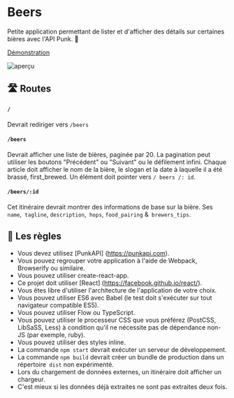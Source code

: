 # Beers

Petite application permettant de lister et d'afficher des détails sur certaines bières avec l'API Punk. 🍺

[Démonstration](https://react-beers.herokuapp.com/beers/)

![aperçu](https://image.ibb.co/gpC3V8/Capture_d_e_cran_2018_06_05_a_12_27_30.png)

## 🛣  Routes

#### `/`

Devrait rediriger vers `/beers`

#### `/beers`

Devrait afficher une liste de bières, paginée par 20. La pagination peut utiliser les boutons "Précédent" ou "Suivant" ou le défilement infini.
Chaque article doit afficher le nom de la bière, le slogan et la date à laquelle il a été brassé, first_brewed. Un élément doit pointer vers `/ beers /: id`.

#### `/beers/:id`

Cet itinéraire devrait montrer des informations de base sur la bière. Ses `name`,` tagline`, `description`,` hops`, `food_pairing` &` brewers_tips`.

## 📏  Les règles
- Vous devez utilisez [PunkAPI] (https://punkapi.com).
- Vous pouvez regrouper votre application à l'aide de Webpack, Browserify ou similaire.
- Vous pouvez utiliser create-react-app.
- Ce projet doit utiliser [React] (https://facebook.github.io/react/).
- Vous êtes libre d'utiliser l'architecture de l'application de votre choix.
- Vous pouvez utiliser ES6 avec Babel (le test doit s'exécuter sur tout navigateur compatible ES5).
- Vous pouvez utiliser Flow ou TypeScript.
- Vous pouvez utiliser le processeur CSS que vous préférez (PostCSS, LibSaSS, Less) à condition qu'il ne nécessite pas de dépendance non-JS (par exemple, ruby).
- Vous pouvez utiliser des styles inline.
- La commande `npm start` devrait exécuter un serveur de développement.
- La commande `npm build` devrait créer un bundle de production dans un répertoire` dist` non expérimenté.
- Lors du chargement de données externes, un itinéraire doit afficher un chargeur.
- C'est mieux si les données déjà extraites ne sont pas extraites deux fois.
